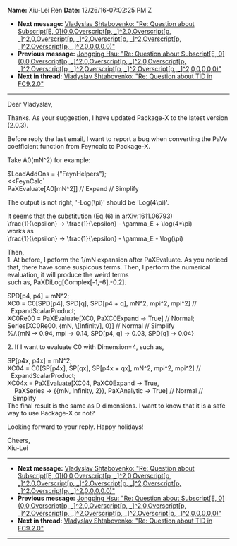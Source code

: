 **Name:** Xiu-Lei Ren
**Date:** 12/26/16-07:02:25 PM Z

  - **Next message:** [Vladyslav Shtabovenko: "Re: Question about
    Subscript[E, 0](0,0,Overscript[p,
    \_]^2,0,Overscript[p, \_]^2,0,Overscript[p,
    \_]^2,Overscript[p, \_]^2,Overscript[p,
    \_]^2,Overscript[p, \_]^2,0,0,0,0,0)"](1165.html)
  - **Previous message:** [Jongping Hsu: "Re: Question about
    Subscript[E, 0](0,0,Overscript[p,
    \_]^2,0,Overscript[p, \_]^2,0,Overscript[p,
    \_]^2,Overscript[p, \_]^2,Overscript[p,
    \_]^2,Overscript[p, \_]^2,0,0,0,0,0)"](1163.html)
  - **Next in thread:** [Vladyslav Shtabovenko: "Re: Question about TID
    in FC9.2.0"](1166.html)

-----

Dear Vladyslav,  

Thanks. As your suggestion, I have updated Package-X to the latest
version (2.0.3).  

Before reply the last email, I want to report a bug when converting the
PaVe coefficient function from Feyncalc to Package-X.  

Take A0(mN^2) for example:  

$LoadAddOns = {"FeynHelpers"};  
<<FeynCalc\`  
PaXEvaluate[A0[mN^2]] // Expand // Simplify  

The output is not right, '-Log(\\pi)' should be 'Log(4\\pi)'.  

It seems that the substitution (Eq.(6) in arXiv:1611.06793)  
\\frac{1}{\\epsilon} -\> \\frac{1}{\\epsilon} - \\gamma\_E +
\\log(4\*\\pi)  
works as  
\\frac{1}{\\epsilon} -\> \\frac{1}{\\epsilon} - \\gamma\_E -
\\log(\\pi)  

Then,  
1\. At before, I peform the 1/mN expansion after PaXEvaluate. As you
noticed that, there have some suspicous terms. Then, I perform the
numerical evaluation, it will produce the weird terms  
such as, PaXDiLog[Complex[-1,-6],-0.2].  

SPD[p4, p4] = mN^2;  
XC0 = C0[SPD[p4], SPD[q], SPD[p4 + q], mN^2,
mpi^2, mpi^2] //  
  ExpandScalarProduct;  
XC0Re00 = PaXEvaluate[XC0, PaXC0Expand -\> True] // Normal;  
Series[XC0Re00, {mN, \\[Infinity], 0}] // Normal //
Simplify  
%/.{mN -\> 0.94, mpi -\> 0.14, SPD[p4, q] -\> 0.03,
SPD[q] -\> 0.04}  

2\. If I want to evaluate C0 with Dimension=4, such as,  

SP[p4x, p4x] = mN^2;  
XC04 = C0[SP[p4x], SP[qx], SP[p4x + qx],
mN^2, mpi^2, mpi^2] //  
  ExpandScalarProduct;  
XC04x = PaXEvaluate[XC04, PaXC0Expand -\> True,  
    PaXSeries -\> {{mN, Infinity, 2}}, PaXAnalytic -\> True] //
Normal //  
   Simplify  
The final result is the same as D dimensions. I want to know that it is
a safe way to use Package-X or not?  

Looking forward to your reply. Happy holidays\!  

Cheers,  
Xiu-Lei  

-----

  - **Next message:** [Vladyslav Shtabovenko: "Re: Question about
    Subscript[E, 0](0,0,Overscript[p,
    \_]^2,0,Overscript[p, \_]^2,0,Overscript[p,
    \_]^2,Overscript[p, \_]^2,Overscript[p,
    \_]^2,Overscript[p, \_]^2,0,0,0,0,0)"](1165.html)
  - **Previous message:** [Jongping Hsu: "Re: Question about
    Subscript[E, 0](0,0,Overscript[p,
    \_]^2,0,Overscript[p, \_]^2,0,Overscript[p,
    \_]^2,Overscript[p, \_]^2,Overscript[p,
    \_]^2,Overscript[p, \_]^2,0,0,0,0,0)"](1163.html)
  - **Next in thread:** [Vladyslav Shtabovenko: "Re: Question about TID
    in FC9.2.0"](1166.html)

-----

